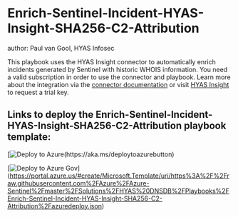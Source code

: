 # Enrich-Sentinel-Incident-HYAS-Insight-SHA256-C2-Attribution
author: Paul van Gool, HYAS Infosec

This playbook uses the HYAS Insight connector to automatically enrich incidents generated by Sentinel with historic WHOIS information. You need a valid subscription in order to use the connector and playbook. Learn more about the integration via the [connector documentation](https://docs.microsoft.com/connectors/hyasinsight/) or visit [HYAS Insight](https://www.hyas.com/contact) to request a trial key.


## Links to deploy the Enrich-Sentinel-Incident-HYAS-Insight-SHA256-C2-Attribution playbook template:

[![Deploy to Azure(https://aka.ms/deploytoazurebutton)](https://portal.azure.com/#create/Microsoft.Template/uri/https%3A%2F%2Fraw.githubusercontent.com%2FAzure%2FAzure-Sentinel%2Fmaster%2FSolutions%2FHYAS%2FPlaybooks%2FEnrich-Sentinel-Incident-HYAS-Insight-SHA256-C2-Attribution%2Fazuredeploy.json)

[![Deploy to Azure Gov](https://aka.ms/deploytoazuregovbutton)] (https://portal.azure.us/#create/Microsoft.Template/uri/https%3A%2F%2Fraw.githubusercontent.com%2FAzure%2FAzure-Sentinel%2Fmaster%2FSolutions%2FHYAS%20DNSDB%2FPlaybooks%2FEnrich-Sentinel-Incident-HYAS-Insight-SHA256-C2-Attribution%2Fazuredeploy.json)